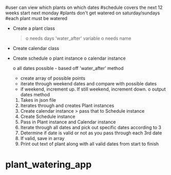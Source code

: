 #user can view which plants on which dates
#schedule covers the next 12 weeks start next monday
#plants don't get watered on saturday/sundays
#each plant must be watered

- Create a plant class
  >o needs days 'water_after' variable
  >o needs name

- Create calendar class
  <!-- o starting date/ending date method -->
  <!-- o parse through the next 12 weeks and create list of dates -->
  <!-- o create weekdays array/weekends array method -->

- Create schedule
  o plant instance
  o calendar instance

  o all dates possible - based off 'water_after' method
    - create array of possible points
    - iterate through weekend dates and compare with possible dates
    - if weekend, increment up. If still weekend, increment down.
  o output dates method


  1. Takes in json file
  2. Iterates through and creates Plant instances
  3. Create calendar instance > pass that to Schedule instance
  4. Create Schedule instance
  5. Pass in Plant instance and Calendar instance
  6. Iterate through all dates and pick out specific dates according to 3
  7. Determine if date is valid or not as you pass through each 3rd date
  8. If valid, save in array
  9. Print out text of plant along with all valid dates from start to finish
# plant_watering_app
